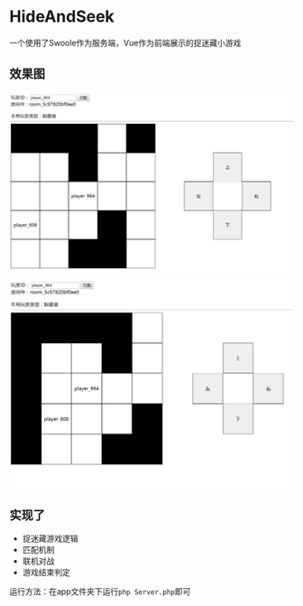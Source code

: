 # HideAndSeek

一个使用了Swoole作为服务端，Vue作为前端展示的捉迷藏小游戏

## 效果图
![例图1](https://github.com/Zhao-666/HideAndSeek/blob/master/img/example1.png)
![例图2](https://github.com/Zhao-666/HideAndSeek/blob/master/img/example2.png)


## 实现了
- 捉迷藏游戏逻辑
- 匹配机制
- 联机对战
- 游戏结束判定

运行方法：在app文件夹下运行`php Server.php`即可
